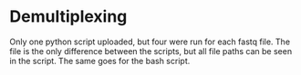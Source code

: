 # Demultiplexing

Only one python script uploaded, but four were run for each fastq file. The file is the only difference between the scripts, but all file paths can be seen in the script. The same goes for the bash script.
